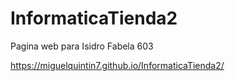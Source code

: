# InformaticaTienda2
Pagina web para Isidro Fabela 603

https://miguelquintin7.github.io/InformaticaTienda2/
